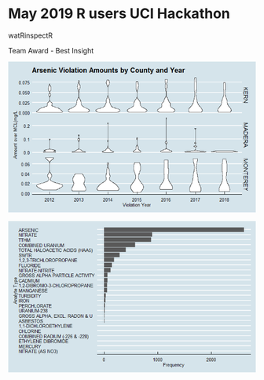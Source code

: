 #  May 2019 R users UCI Hackathon
watRinspectR

Team Award - Best Insight

![data](https://github.com/benleelewis/watRinspectR/blob/master/Rplot01.png)

![data4](https://github.com/benleelewis/watRinspectR/blob/master/Rplot04.png)
